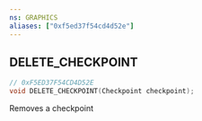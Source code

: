 ```yaml
---
ns: GRAPHICS
aliases: ["0xf5ed37f54cd4d52e"]
---
```

## DELETE_CHECKPOINT

```c
// 0xF5ED37F54CD4D52E
void DELETE_CHECKPOINT(Checkpoint checkpoint);
```

Removes a checkpoint

